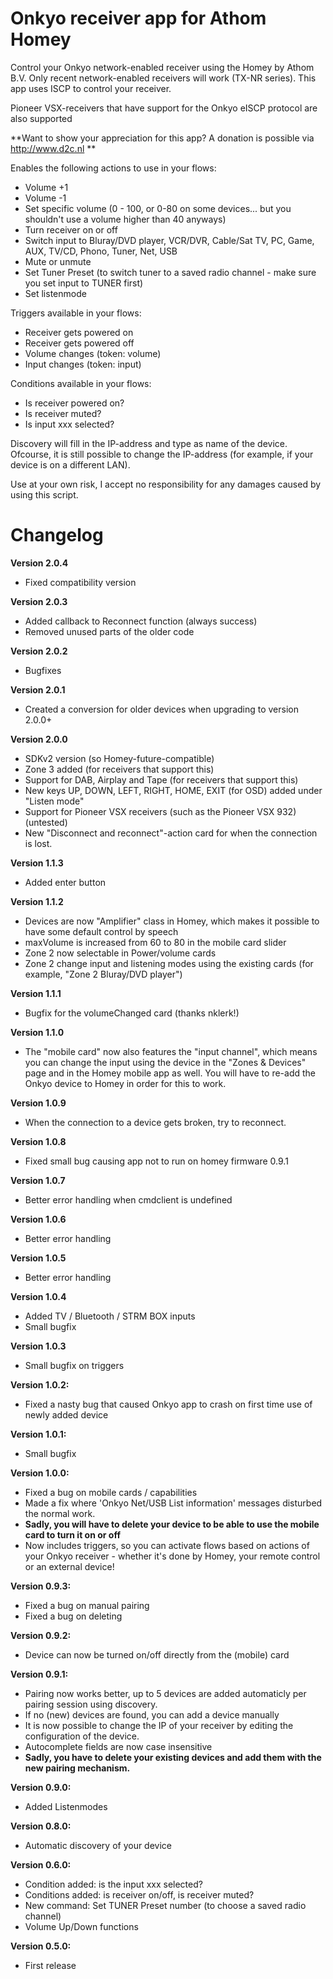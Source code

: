 # Onkyo receiver app for Athom Homey

Control your Onkyo network-enabled receiver using the Homey by Athom B.V.
Only recent network-enabled receivers will work (TX-NR series). This app uses ISCP to control your receiver.

Pioneer VSX-receivers that have support for the Onkyo eISCP protocol are also supported

**Want to show your appreciation for this app? A donation is possible via http://www.d2c.nl **

Enables the following actions to use in your flows:
- Volume +1
- Volume -1
- Set specific volume (0 - 100, or 0-80 on some devices... but you shouldn't use a volume higher than 40 anyways)
- Turn receiver on or off
- Switch input to Bluray/DVD player, VCR/DVR, Cable/Sat TV, PC, Game, AUX, TV/CD, Phono, Tuner, Net, USB
- Mute or unmute
- Set Tuner Preset (to switch tuner to a saved radio channel - make sure you set input to TUNER first)
- Set listenmode

Triggers available in your flows:
- Receiver gets powered on
- Receiver gets powered off
- Volume changes (token: volume)
- Input changes (token: input)

Conditions available in your flows:
- Is receiver powered on?
- Is receiver muted?
- Is input xxx selected?

Discovery will fill in the IP-address and type as name of the device. Ofcourse, it is still possible to change the IP-address (for example, if your device is on a different LAN).

Use at your own risk, I accept no responsibility for any damages caused by using this script.

# Changelog

**Version 2.0.4**
- Fixed compatibility version

**Version 2.0.3**
- Added callback to Reconnect function (always success)
- Removed unused parts of the older code

**Version 2.0.2**
- Bugfixes

**Version 2.0.1**
- Created a conversion for older devices when upgrading to version 2.0.0+

**Version 2.0.0**
- SDKv2 version (so Homey-future-compatible)
- Zone 3 added (for receivers that support this)
- Support for DAB, Airplay and Tape (for receivers that support this)
- New keys UP, DOWN, LEFT, RIGHT, HOME, EXIT (for OSD) added under "Listen mode"
- Support for Pioneer VSX receivers (such as the Pioneer VSX 932) (untested)
- New "Disconnect and reconnect"-action card for when the connection is lost.

**Version 1.1.3**
- Added enter button

**Version 1.1.2**
- Devices are now "Amplifier" class in Homey, which makes it possible to have some default control by speech
- maxVolume is increased from 60 to 80 in the mobile card slider
- Zone 2 now selectable in Power/volume cards
- Zone 2 change input and listening modes using the existing cards (for example, "Zone 2 Bluray/DVD player")

**Version 1.1.1**
- Bugfix for the volumeChanged card (thanks nklerk!)

**Version 1.1.0**
- The "mobile card" now also features the "input channel", which means you can change the input using the device in the "Zones & Devices" page and in the Homey mobile app as well. You will have to re-add the Onkyo device to Homey in order for this to work.

**Version 1.0.9**
- When the connection to a device gets broken, try to reconnect.

**Version 1.0.8**
- Fixed small bug causing app not to run on homey firmware 0.9.1

**Version 1.0.7**
- Better error handling when cmdclient is undefined

**Version 1.0.6**
- Better error handling

**Version 1.0.5**
- Better error handling

**Version 1.0.4**
- Added TV / Bluetooth / STRM BOX inputs
- Small bugfix

**Version 1.0.3**
- Small bugfix on triggers

**Version 1.0.2:**
- Fixed a nasty bug that caused Onkyo app to crash on first time use of newly added device 

**Version 1.0.1:**
- Small bugfix

**Version 1.0.0:**
- Fixed a bug on mobile cards / capabilities
- Made a fix where 'Onkyo Net/USB List information' messages disturbed the normal work.
- **Sadly, you will have to delete your device to be able to use the mobile card to turn it on or off**
- Now includes triggers, so you can activate flows based on actions of your Onkyo receiver - whether it's done by Homey, your remote control or an external device!

**Version 0.9.3:**
- Fixed a bug on manual pairing
- Fixed a bug on deleting

**Version 0.9.2:**
- Device can now be turned on/off directly from the (mobile) card

**Version 0.9.1:**
- Pairing now works better, up to 5 devices are added automaticly per pairing session using discovery.
- If no (new) devices are found, you can add a device manually
- It is now possible to change the IP of your receiver by editing the configuration of the device.
- Autocomplete fields are now case insensitive
- **Sadly, you have to delete your existing devices and add them with the new pairing mechanism.**

**Version 0.9.0:**
- Added Listenmodes

**Version 0.8.0:**
- Automatic discovery of your device

**Version 0.6.0:**
- Condition added: is the input xxx selected?
- Conditions added: is receiver on/off, is receiver muted?
- New command: Set TUNER Preset number (to choose a saved radio channel)
- Volume Up/Down functions

**Version 0.5.0:**
- First release
